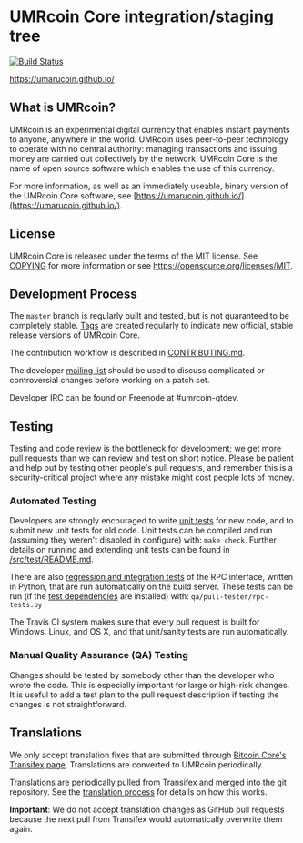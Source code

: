 UMRcoin Core integration/staging tree
=====================================

[![Build Status](https://travis-ci.org/umarucoin/umrcoin.svg?branch=master)](https://travis-ci.org/umarucoin/umrcoin)

https://umarucoin.github.io/

What is UMRcoin?
----------------

UMRcoin is an experimental digital currency that enables instant payments to
anyone, anywhere in the world. UMRcoin uses peer-to-peer technology to operate
with no central authority: managing transactions and issuing money are carried
out collectively by the network. UMRcoin Core is the name of open source
software which enables the use of this currency.

For more information, as well as an immediately useable, binary version of
the UMRcoin Core software, see [https://umarucoin.github.io/](https://umarucoin.github.io/).

License
-------

UMRcoin Core is released under the terms of the MIT license. See [COPYING](COPYING) for more
information or see https://opensource.org/licenses/MIT.

Development Process
-------------------

The `master` branch is regularly built and tested, but is not guaranteed to be
completely stable. [Tags](https://github.com/umarucoin/umrcoin/tags) are created
regularly to indicate new official, stable release versions of UMRcoin Core.

The contribution workflow is described in [CONTRIBUTING.md](CONTRIBUTING.md).

The developer [mailing list](https://groups.google.com/forum/#!forum/umrcoin-qtdev)
should be used to discuss complicated or controversial changes before working
on a patch set.

Developer IRC can be found on Freenode at #umrcoin-qtdev.

Testing
-------

Testing and code review is the bottleneck for development; we get more pull
requests than we can review and test on short notice. Please be patient and help out by testing
other people's pull requests, and remember this is a security-critical project where any mistake might cost people
lots of money.

### Automated Testing

Developers are strongly encouraged to write [unit tests](src/test/README.md) for new code, and to
submit new unit tests for old code. Unit tests can be compiled and run
(assuming they weren't disabled in configure) with: `make check`. Further details on running
and extending unit tests can be found in [/src/test/README.md](/src/test/README.md).

There are also [regression and integration tests](/qa) of the RPC interface, written
in Python, that are run automatically on the build server.
These tests can be run (if the [test dependencies](/qa) are installed) with: `qa/pull-tester/rpc-tests.py`

The Travis CI system makes sure that every pull request is built for Windows, Linux, and OS X, and that unit/sanity tests are run automatically.

### Manual Quality Assurance (QA) Testing

Changes should be tested by somebody other than the developer who wrote the
code. This is especially important for large or high-risk changes. It is useful
to add a test plan to the pull request description if testing the changes is
not straightforward.

Translations
------------

We only accept translation fixes that are submitted through [Bitcoin Core's Transifex page](https://www.transifex.com/projects/p/bitcoin/).
Translations are converted to UMRcoin periodically.

Translations are periodically pulled from Transifex and merged into the git repository. See the
[translation process](doc/translation_process.md) for details on how this works.

**Important**: We do not accept translation changes as GitHub pull requests because the next
pull from Transifex would automatically overwrite them again.
